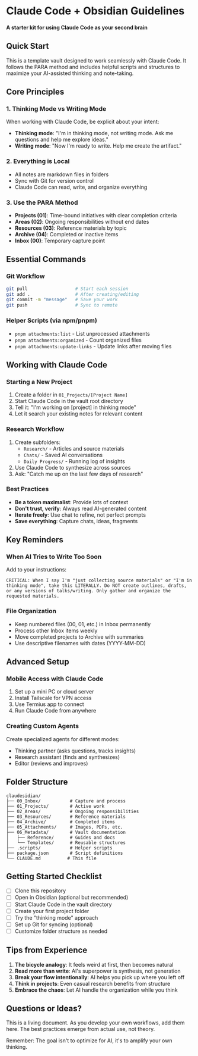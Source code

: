# Claude Code + Obsidian Guidelines

**A starter kit for using Claude Code as your second brain**

## Quick Start

This is a template vault designed to work seamlessly with Claude Code. It follows the PARA method and includes helpful scripts and structures to maximize your AI-assisted thinking and note-taking.

## Core Principles

### 1. Thinking Mode vs Writing Mode
When working with Claude Code, be explicit about your intent:
- **Thinking mode**: "I'm in thinking mode, not writing mode. Ask me questions and help me explore ideas."
- **Writing mode**: "Now I'm ready to write. Help me create the artifact."

### 2. Everything is Local
- All notes are markdown files in folders
- Sync with Git for version control
- Claude Code can read, write, and organize everything

### 3. Use the PARA Method
- **Projects (01)**: Time-bound initiatives with clear completion criteria
- **Areas (02)**: Ongoing responsibilities without end dates  
- **Resources (03)**: Reference materials by topic
- **Archive (04)**: Completed or inactive items
- **Inbox (00)**: Temporary capture point

## Essential Commands

### Git Workflow
```bash
git pull                  # Start each session
git add .                 # After creating/editing
git commit -m "message"   # Save your work
git push                  # Sync to remote
```

### Helper Scripts (via npm/pnpm)
- `pnpm attachments:list` - List unprocessed attachments
- `pnpm attachments:organized` - Count organized files
- `pnpm attachments:update-links` - Update links after moving files

## Working with Claude Code

### Starting a New Project
1. Create a folder in `01_Projects/[Project Name]`
2. Start Claude Code in the vault root directory
3. Tell it: "I'm working on [project] in thinking mode"
4. Let it search your existing notes for relevant content

### Research Workflow
1. Create subfolders:
   - `Research/` - Articles and source materials
   - `Chats/` - Saved AI conversations
   - `Daily Progress/` - Running log of insights
2. Use Claude Code to synthesize across sources
3. Ask: "Catch me up on the last few days of research"

### Best Practices
- **Be a token maximalist**: Provide lots of context
- **Don't trust, verify**: Always read AI-generated content
- **Iterate freely**: Use chat to refine, not perfect prompts
- **Save everything**: Capture chats, ideas, fragments

## Key Reminders

### When AI Tries to Write Too Soon
Add to your instructions:
```
CRITICAL: When I say I'm "just collecting source materials" or "I'm in thinking mode", take this LITERALLY. Do NOT create outlines, drafts, or any versions of talks/writing. Only gather and organize the requested materials.
```

### File Organization
- Keep numbered files (00, 01, etc.) in Inbox permanently
- Process other Inbox items weekly
- Move completed projects to Archive with summaries
- Use descriptive filenames with dates (YYYY-MM-DD)

## Advanced Setup

### Mobile Access with Claude Code
1. Set up a mini PC or cloud server
2. Install Tailscale for VPN access
3. Use Termius app to connect
4. Run Claude Code from anywhere

### Creating Custom Agents
Create specialized agents for different modes:
- Thinking partner (asks questions, tracks insights)
- Research assistant (finds and synthesizes)
- Editor (reviews and improves)

## Folder Structure

```
claudesidian/
├── 00_Inbox/           # Capture and process
├── 01_Projects/        # Active work
├── 02_Areas/           # Ongoing responsibilities  
├── 03_Resources/       # Reference materials
├── 04_Archive/         # Completed items
├── 05_Attachments/     # Images, PDFs, etc.
├── 06_Metadata/        # Vault documentation
│   ├── Reference/      # Guides and docs
│   └── Templates/      # Reusable structures
├── .scripts/           # Helper scripts
├── package.json        # Script definitions
└── CLAUDE.md          # This file
```

## Getting Started Checklist

- [ ] Clone this repository
- [ ] Open in Obsidian (optional but recommended)
- [ ] Start Claude Code in the vault directory
- [ ] Create your first project folder
- [ ] Try the "thinking mode" approach
- [ ] Set up Git for syncing (optional)
- [ ] Customize folder structure as needed

## Tips from Experience

1. **The bicycle analogy**: It feels weird at first, then becomes natural
2. **Read more than write**: AI's superpower is synthesis, not generation
3. **Break your flow intentionally**: AI helps you pick up where you left off
4. **Think in projects**: Even casual research benefits from structure
5. **Embrace the chaos**: Let AI handle the organization while you think

## Questions or Ideas?

This is a living document. As you develop your own workflows, add them here. The best practices emerge from actual use, not theory.

Remember: The goal isn't to optimize for AI, it's to amplify your own thinking.